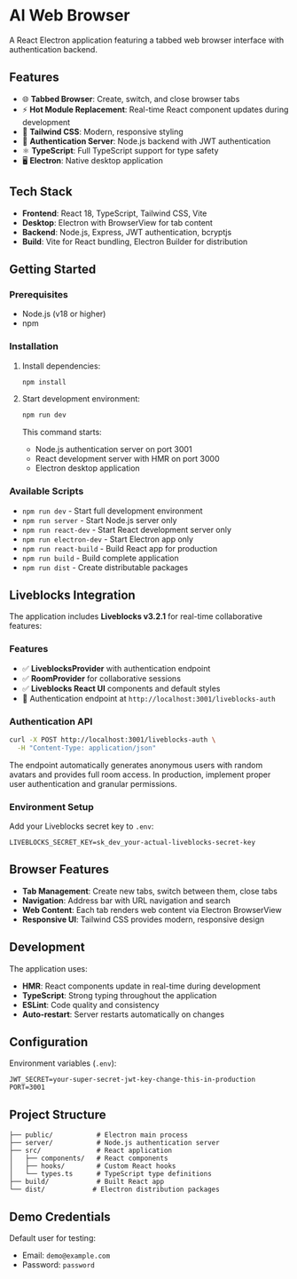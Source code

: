 # AI Web Browser

A React Electron application featuring a tabbed web browser interface with authentication backend.

## Features

- 🌐 **Tabbed Browser**: Create, switch, and close browser tabs
- ⚡ **Hot Module Replacement**: Real-time React component updates during development
- 🎨 **Tailwind CSS**: Modern, responsive styling
- 🔐 **Authentication Server**: Node.js backend with JWT authentication
- ⚛️ **TypeScript**: Full TypeScript support for type safety
- 🖥️ **Electron**: Native desktop application

## Tech Stack

- **Frontend**: React 18, TypeScript, Tailwind CSS, Vite
- **Desktop**: Electron with BrowserView for tab content
- **Backend**: Node.js, Express, JWT authentication, bcryptjs
- **Build**: Vite for React bundling, Electron Builder for distribution

## Getting Started

### Prerequisites

- Node.js (v18 or higher)
- npm

### Installation

1. Install dependencies:

   ```bash
   npm install
   ```

2. Start development environment:

   ```bash
   npm run dev
   ```

   This command starts:
   - Node.js authentication server on port 3001
   - React development server with HMR on port 3000
   - Electron desktop application

### Available Scripts

- `npm run dev` - Start full development environment
- `npm run server` - Start Node.js server only
- `npm run react-dev` - Start React development server only
- `npm run electron-dev` - Start Electron app only
- `npm run react-build` - Build React app for production
- `npm run build` - Build complete application
- `npm run dist` - Create distributable packages

## Liveblocks Integration

The application includes **Liveblocks v3.2.1** for real-time collaborative features:

### Features

- ✅ **LiveblocksProvider** with authentication endpoint
- ✅ **RoomProvider** for collaborative sessions
- ✅ **Liveblocks React UI** components and default styles
- 🔗 Authentication endpoint at `http://localhost:3001/liveblocks-auth`

### Authentication API

```bash
curl -X POST http://localhost:3001/liveblocks-auth \
  -H "Content-Type: application/json"
```

The endpoint automatically generates anonymous users with random avatars and provides full room access. In production, implement proper user authentication and granular permissions.

### Environment Setup

Add your Liveblocks secret key to `.env`:

```
LIVEBLOCKS_SECRET_KEY=sk_dev_your-actual-liveblocks-secret-key
```

## Browser Features

- **Tab Management**: Create new tabs, switch between them, close tabs
- **Navigation**: Address bar with URL navigation and search
- **Web Content**: Each tab renders web content via Electron BrowserView
- **Responsive UI**: Tailwind CSS provides modern, responsive design

## Development

The application uses:

- **HMR**: React components update in real-time during development
- **TypeScript**: Strong typing throughout the application
- **ESLint**: Code quality and consistency
- **Auto-restart**: Server restarts automatically on changes

## Configuration

Environment variables (`.env`):

```
JWT_SECRET=your-super-secret-jwt-key-change-this-in-production
PORT=3001
```

## Project Structure

```
├── public/           # Electron main process
├── server/           # Node.js authentication server
├── src/              # React application
│   ├── components/   # React components
│   ├── hooks/        # Custom React hooks
│   └── types.ts      # TypeScript type definitions
├── build/            # Built React app
└── dist/            # Electron distribution packages
```

## Demo Credentials

Default user for testing:

- Email: `demo@example.com`
- Password: `password`
